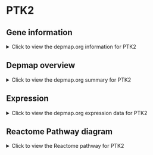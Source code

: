 <h1>PTK2</h1>

<h2>Gene information</h2>
<details>
  <summary>Click to view the depmap.org information for PTK2</summary>
  <p><a href="https://depmap.org/portal/gene/PTK2?tab=about" target="_BLANK">Open page in a new tab...</a></p>
  <iframe src="https://depmap.org/portal/gene/PTK2?tab=about" style="border:none;width:100%;height:800px"></iframe>
</details>

<h2>Depmap overview</h2>
<details>
  <summary>Click to view the depmap.org summary for PTK2</summary>
  <p><a href="https://depmap.org/portal/gene/PTK2?tab=overview" target="_BLANK">Open page in a new tab...</a></p>
  <iframe src="https://depmap.org/portal/gene/PTK2?tab=overview" style="border:none;width:100%;height:800px"></iframe>
</details>

<h2>Expression</h2>
<details>
  <summary>Click to view the depmap.org expression data for PTK2</summary>
  <p><a href="https://depmap.org/portal/gene/PTK2?tab=characterization" target="_BLANK">Open page in a new tab...</a></p>
  <iframe src="https://depmap.org/portal/gene/PTK2?tab=characterization" style="border:none;width:100%;height:800px"></iframe>
</details>



<h2>Reactome Pathway diagram</h2>
<details>
  <summary>Click to view the Reactome pathway for PTK2</summary>
  <p><a href="https://reactome.org/PathwayBrowser/#/R-HSA-9634638" target="_BLANK">Open page in a new tab...</a></p>
  <p>Estrogen-dependent nuclear events downstream of ESR-membrane signaling</p>
<iframe src="https://reactome.org/PathwayBrowser/#/R-HSA-9634638" style="border:none;width:100%;height:800px"></iframe>
</details>



